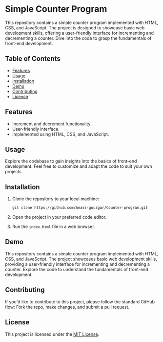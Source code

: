 # Simple Counter Program

This repository contains a simple counter program implemented with HTML, CSS, and JavaScript. The project is designed to showcase basic web development skills, offering a user-friendly interface for incrementing and decrementing a counter. Dive into the code to grasp the fundamentals of front-end development.

## Table of Contents

- [Features](#features)
- [Usage](#usage)
- [Installation](#installation)
- [Demo](#demo)
- [Contributing](#contributing)
- [License](#license)

## Features

- Increment and decrement functionality.
- User-friendly interface.
- Implemented using HTML, CSS, and JavaScript.

## Usage

Explore the codebase to gain insights into the basics of front-end development. Feel free to customize and adapt the code to suit your own projects.

## Installation

1. Clone the repository to your local machine:

    ```bash
    git clone https://github.com/Anass-gouzgar/Counter-program.git
    ```

2. Open the project in your preferred code editor.

3. Run the `index.html` file in a web browser.

## Demo

This repository contains a simple counter program implemented with HTML, CSS, and JavaScript. The project showcases basic web development skills, providing a user-friendly interface for incrementing and decrementing a counter. Explore the code to understand the fundamentals of front-end development.
## Contributing

If you'd like to contribute to this project, please follow the standard GitHub flow: Fork the repo, make changes, and submit a pull request.

## License

This project is licensed under the [MIT License](LICENSE).
